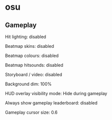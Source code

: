 # osu

## Gameplay

Hit lighting: disabled

Beatmap skins: disabled

Beatmap colours: disabled

Beatmap hitsounds: disabled

Storyboard / video: disabled

Background dim: 100%

HUD overlay visibility mode: Hide during gameplay

Always show gameplay leaderboard: disabled

Gameplay cursor size: 0.6
